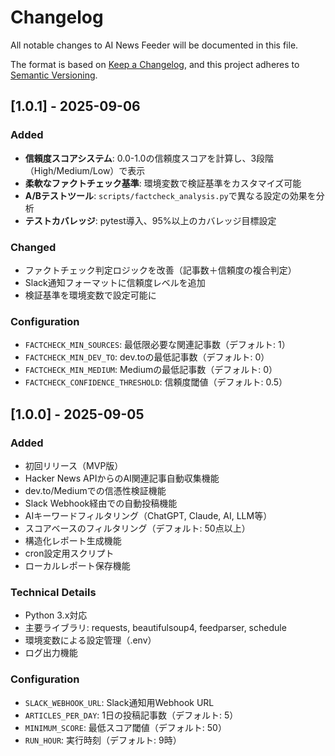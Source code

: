 # Changelog

All notable changes to AI News Feeder will be documented in this file.

The format is based on [Keep a Changelog](https://keepachangelog.com/en/1.0.0/),
and this project adheres to [Semantic Versioning](https://semver.org/spec/v2.0.0.html).

## [1.0.1] - 2025-09-06

### Added
- **信頼度スコアシステム**: 0.0-1.0の信頼度スコアを計算し、3段階（High/Medium/Low）で表示
- **柔軟なファクトチェック基準**: 環境変数で検証基準をカスタマイズ可能
- **A/Bテストツール**: `scripts/factcheck_analysis.py`で異なる設定の効果を分析
- **テストカバレッジ**: pytest導入、95%以上のカバレッジ目標設定

### Changed
- ファクトチェック判定ロジックを改善（記事数＋信頼度の複合判定）
- Slack通知フォーマットに信頼度レベルを追加
- 検証基準を環境変数で設定可能に

### Configuration
- `FACTCHECK_MIN_SOURCES`: 最低限必要な関連記事数（デフォルト: 1）
- `FACTCHECK_MIN_DEV_TO`: dev.toの最低記事数（デフォルト: 0）
- `FACTCHECK_MIN_MEDIUM`: Mediumの最低記事数（デフォルト: 0）
- `FACTCHECK_CONFIDENCE_THRESHOLD`: 信頼度閾値（デフォルト: 0.5）

## [1.0.0] - 2025-09-05

### Added
- 初回リリース（MVP版）
- Hacker News APIからのAI関連記事自動収集機能
- dev.to/Mediumでの信憑性検証機能
- Slack Webhook経由での自動投稿機能
- AIキーワードフィルタリング（ChatGPT, Claude, AI, LLM等）
- スコアベースのフィルタリング（デフォルト: 50点以上）
- 構造化レポート生成機能
- cron設定用スクリプト
- ローカルレポート保存機能

### Technical Details
- Python 3.x対応
- 主要ライブラリ: requests, beautifulsoup4, feedparser, schedule
- 環境変数による設定管理（.env）
- ログ出力機能

### Configuration
- `SLACK_WEBHOOK_URL`: Slack通知用Webhook URL
- `ARTICLES_PER_DAY`: 1日の投稿記事数（デフォルト: 5）
- `MINIMUM_SCORE`: 最低スコア閾値（デフォルト: 50）
- `RUN_HOUR`: 実行時刻（デフォルト: 9時）
